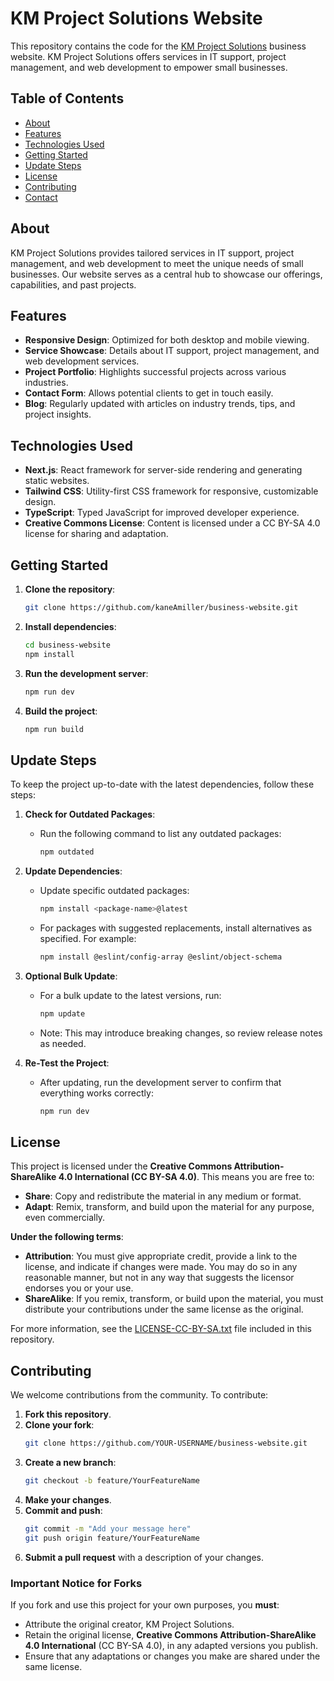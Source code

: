 # KM Project Solutions Website

This repository contains the code for the [KM Project Solutions](https://www.kmprojectsolutions.com/) business website. KM Project Solutions offers services in IT support, project management, and web development to empower small businesses.

## Table of Contents

- [About](#about)
- [Features](#features)
- [Technologies Used](#technologies-used)
- [Getting Started](#getting-started)
- [Update Steps](#update-steps)
- [License](#license)
- [Contributing](#contributing)
- [Contact](#contact)

## About

KM Project Solutions provides tailored services in IT support, project management, and web development to meet the unique needs of small businesses. Our website serves as a central hub to showcase our offerings, capabilities, and past projects.

## Features

- **Responsive Design**: Optimized for both desktop and mobile viewing.
- **Service Showcase**: Details about IT support, project management, and web development services.
- **Project Portfolio**: Highlights successful projects across various industries.
- **Contact Form**: Allows potential clients to get in touch easily.
- **Blog**: Regularly updated with articles on industry trends, tips, and project insights.

## Technologies Used

- **Next.js**: React framework for server-side rendering and generating static websites.
- **Tailwind CSS**: Utility-first CSS framework for responsive, customizable design.
- **TypeScript**: Typed JavaScript for improved developer experience.
- **Creative Commons License**: Content is licensed under a CC BY-SA 4.0 license for sharing and adaptation.

## Getting Started

1. **Clone the repository**:
   ```bash
   git clone https://github.com/kaneAmiller/business-website.git
   ```
   
2. **Install dependencies**:
   ```bash
   cd business-website
   npm install
   ```
   
3. **Run the development server**:
   ```bash
   npm run dev
   ```
   
4. **Build the project**:
   ```bash
   npm run build
   ```

## Update Steps

To keep the project up-to-date with the latest dependencies, follow these steps:

1. **Check for Outdated Packages**:
   - Run the following command to list any outdated packages:
     ```bash
     npm outdated
     ```
   
2. **Update Dependencies**:
   - Update specific outdated packages:
     ```bash
     npm install <package-name>@latest
     ```
   - For packages with suggested replacements, install alternatives as specified. For example:
     ```bash
     npm install @eslint/config-array @eslint/object-schema
     ```
   
3. **Optional Bulk Update**:
   - For a bulk update to the latest versions, run:
     ```bash
     npm update
     ```
   - Note: This may introduce breaking changes, so review release notes as needed.

4. **Re-Test the Project**:
   - After updating, run the development server to confirm that everything works correctly:
     ```bash
     npm run dev
     ```

## License

This project is licensed under the **Creative Commons Attribution-ShareAlike 4.0 International (CC BY-SA 4.0)**. This means you are free to:

- **Share**: Copy and redistribute the material in any medium or format.
- **Adapt**: Remix, transform, and build upon the material for any purpose, even commercially.

**Under the following terms**:

- **Attribution**: You must give appropriate credit, provide a link to the license, and indicate if changes were made. You may do so in any reasonable manner, but not in any way that suggests the licensor endorses you or your use.
- **ShareAlike**: If you remix, transform, or build upon the material, you must distribute your contributions under the same license as the original.

For more information, see the [LICENSE-CC-BY-SA.txt](LICENSE-CC-BY-SA.txt) file included in this repository.

## Contributing

We welcome contributions from the community. To contribute:

1. **Fork this repository**.
2. **Clone your fork**:
   ```bash
   git clone https://github.com/YOUR-USERNAME/business-website.git
   ```
3. **Create a new branch**:
   ```bash
   git checkout -b feature/YourFeatureName
   ```
4. **Make your changes**.
5. **Commit and push**:
   ```bash
   git commit -m "Add your message here"
   git push origin feature/YourFeatureName
   ```
6. **Submit a pull request** with a description of your changes.

### Important Notice for Forks

If you fork and use this project for your own purposes, you **must**:
- Attribute the original creator, KM Project Solutions.
- Retain the original license, **Creative Commons Attribution-ShareAlike 4.0 International** (CC BY-SA 4.0), in any adapted versions you publish.
- Ensure that any adaptations or changes you make are shared under the same license.

